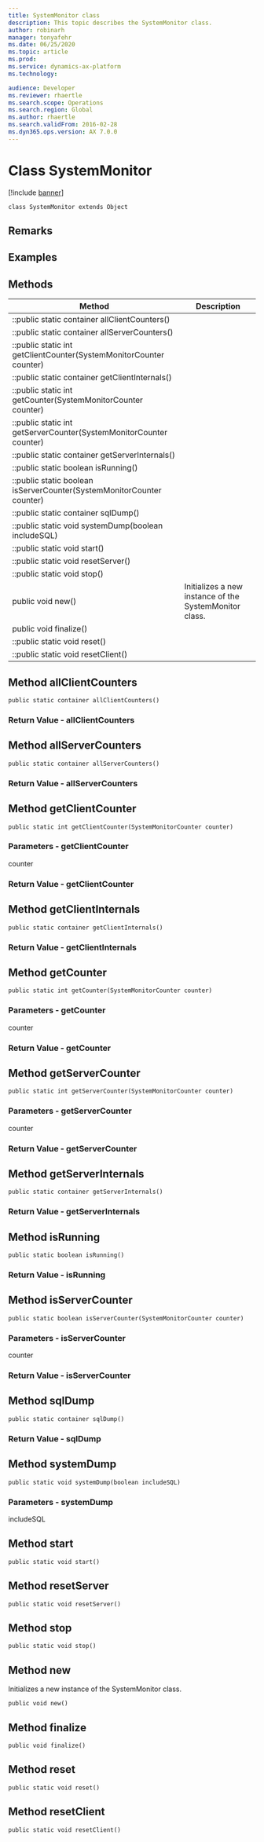 ```yaml
---
title: SystemMonitor class
description: This topic describes the SystemMonitor class.
author: robinarh
manager: tonyafehr
ms.date: 06/25/2020
ms.topic: article
ms.prod: 
ms.service: dynamics-ax-platform
ms.technology: 

audience: Developer
ms.reviewer: rhaertle
ms.search.scope: Operations
ms.search.region: Global
ms.author: rhaertle
ms.search.validFrom: 2016-02-28
ms.dyn365.ops.version: AX 7.0.0
---
```


# Class SystemMonitor

[!include [banner](../includes/banner.md)]

```xpp
class SystemMonitor extends Object
```

## Remarks

## Examples

## Methods

| Method                                                                | Description                                            |
|-----------------------------------------------------------------------|--------------------------------------------------------|
| ::public static container allClientCounters()                         |                                                        |
| ::public static container allServerCounters()                         |                                                        |
| ::public static int getClientCounter(SystemMonitorCounter counter)    |                                                        |
| ::public static container getClientInternals()                        |                                                        |
| ::public static int getCounter(SystemMonitorCounter counter)          |                                                        |
| ::public static int getServerCounter(SystemMonitorCounter counter)    |                                                        |
| ::public static container getServerInternals()                        |                                                        |
| ::public static boolean isRunning()                                   |                                                        |
| ::public static boolean isServerCounter(SystemMonitorCounter counter) |                                                        |
| ::public static container sqlDump()                                   |                                                        |
| ::public static void systemDump(boolean includeSQL)                   |                                                        |
| ::public static void start()                                          |                                                        |
| ::public static void resetServer()                                    |                                                        |
| ::public static void stop()                                           |                                                        |
| public void new()                                                     | Initializes a new instance of the SystemMonitor class. |
| public void finalize()                                                |                                                        |
| ::public static void reset()                                          |                                                        |
| ::public static void resetClient()                                    |                                                        |

## Method allClientCounters

```xpp
public static container allClientCounters()
```

### Return Value - allClientCounters

## Method allServerCounters

```xpp
public static container allServerCounters()
```

### Return Value - allServerCounters

## Method getClientCounter

```xpp
public static int getClientCounter(SystemMonitorCounter counter)
```

### Parameters - getClientCounter

counter  

### Return Value - getClientCounter

## Method getClientInternals

```xpp
public static container getClientInternals()
```

### Return Value - getClientInternals

## Method getCounter

```xpp
public static int getCounter(SystemMonitorCounter counter)
```

### Parameters - getCounter

counter  

### Return Value - getCounter

## Method getServerCounter

```xpp
public static int getServerCounter(SystemMonitorCounter counter)
```

### Parameters - getServerCounter

counter  

### Return Value - getServerCounter

## Method getServerInternals

```xpp
public static container getServerInternals()
```

### Return Value - getServerInternals

## Method isRunning

```xpp
public static boolean isRunning()
```

### Return Value - isRunning

## Method isServerCounter

```xpp
public static boolean isServerCounter(SystemMonitorCounter counter)
```

### Parameters - isServerCounter

counter  

### Return Value - isServerCounter

## Method sqlDump

```xpp
public static container sqlDump()
```

### Return Value - sqlDump

## Method systemDump

```xpp
public static void systemDump(boolean includeSQL)
```

### Parameters - systemDump

includeSQL  

## Method start

```xpp
public static void start()
```

## Method resetServer

```xpp
public static void resetServer()
```

## Method stop

```xpp
public static void stop()
```

## Method new

Initializes a new instance of the SystemMonitor class.

```xpp
public void new()
```

## Method finalize

```xpp
public void finalize()
```

## Method reset

```xpp
public static void reset()
```

## Method resetClient

```xpp
public static void resetClient()
```


